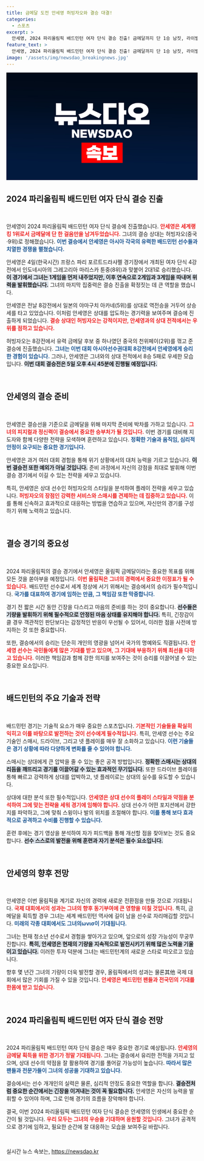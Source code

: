```yaml
---
title: 금메달 도전 안세영 허빙자오와 결승 대결!
categories:
  - 스포츠
excerpt: >
  안세영, 2024 파리올림픽 배드민턴 여자 단식 결승 진출! 금메달까지 단 1승 남짓, 라이벌 허빙자오와의 맞대결이 기대된다. 전투력 최고조의 안세영, 그녀의 운명이 결정될 순간이 찾아왔다!
feature_text: >
  안세영, 2024 파리올림픽 배드민턴 여자 단식 결승 진출! 금메달까지 단 1승 남짓, 라이벌 허빙자오와의 맞대결이 기대된다. 전투력 최고조의 안세영, 그녀의 운명이 결정될 순간이 찾아왔다!
image: '/assets/img/newsdao_breakingnews.jpg'
---
```


<p><img src="/assets/img/newsdao_breakingnews.jpg" alt="ranknews 속보" /></p>

<h2 data-ke-size="size26">2024 파리올림픽 배드민턴 여자 단식 결승 진출</h2>

<p data-ke-size="size16">&nbsp;</p>

<p>안세영이 2024 파리올림픽 배드민턴 여자 단식 결승에 진출했습니다. <b><span style="color: #ee2323;">안세영은 세계랭킹 1위로서 금메달에 단 한 걸음만을 남겨두었습니다.</span></b> 그녀의 결승 상대는 허빙자오(중국·9위)로 정해졌습니다. <b><span style="color: #1a5490;">이번 결승에서 안세영은 아시아 각국의 유력한 배드민턴 선수들과 치열한 경쟁을 펼쳤습니다.</span></b> </p>

<p>안세영은 4일(한국시간) 프랑스 파리 포르트드라샤펠 경기장에서 개최된 여자 단식 4강전에서 인도네시아의 그레고리아 마리스카 툰중(8위)과 맞붙어 2대1로 승리했습니다. <b><span style="background-color: #21538527;">이 경기에서 그녀는 1게임을 먼저 내주었지만, 이후 연속으로 2게임과 3게임을 따내며 위력을 발휘했습니다.</span></b> 그녀의 마지막 집중력은 결승 진출을 확정짓는 데 큰 역할을 했습니다. </p>

<p>안세영은 전날 8강전에서 일본의 야마구치 아카네(5위)를 상대로 역전승을 거두어 상승세를 타고 있었습니다. 이처럼 안세영은 상대를 압도하는 경기력을 보여주며 결승에 진출하게 되었습니다. <b><span style="color: #ee2323;">결승 상대인 허빙자오는 강적이지만, 안세영과의 상대 전적에서는 우위를 점하고 있습니다.</span></b> </p>

<p>허빙자오는 8강전에서 유력 금메달 후보 중 하나였던 중국의 천위페이(2위)를 꺾고 준결승에 진출했습니다. <b><span style="color: #1a5490;">그녀는 이번 대회 아시아선수권대회 8강전에서 안세영에게 승리한 경험이 있습니다.</span></b> 그러나, 안세영은 그녀와의 상대 전적에서 8승 5패로 우세한 모습입니다. <b><span style="background-color: #21538527;">이번 대회 결승전은 5일 오후 4시 45분에 진행될 예정입니다.</span></b></p>

<p data-ke-size="size16">&nbsp;</p>

<h2 data-ke-size="size26">안세영의 결승 준비</h2>

<p data-ke-size="size16">&nbsp;</p>

<p>안세영은 결승선을 기준으로 금메달을 위해 마지막 준비에 박차를 가하고 있습니다. <b><span style="color: #ee2323;">그녀의 피지컬과 정신력이 결승에서 중요한 승부처가 될 것입니다.</span></b> 이번 경기를 대비해 지도자와 함께 다양한 전략을 모색하며 훈련하고 있습니다. <b><span style="color: #1a5490;">정확한 기술과 움직임, 심리적 안정이 요구되는 중요한 경기입니다.</span></b> </p>

<p>안세영은 과거 여러 대회 경험을 통해 위기 상황에서의 대처 능력을 기르고 있습니다. <b><span style="background-color: #21538527;">이번 결승전 또한 예외가 아닐 것입니다.</span></b> 준비 과정에서 자신의 강점을 최대로 발휘해 이번 결승 경기에서 이길 수 있는 전략을 세우고 있습니다.</p>

<p>특히, 안세영은 상대 선수인 허빙자오의 스타일을 분석하여 플레이 전략을 세우고 있습니다. <b><span style="color: #ee2323;">허빙자오의 장점인 강력한 서비스와 스매시를 견제하는 데 집중하고 있습니다.</span></b> 이를 통해 신속하고 효과적으로 대응하는 방법을 연습하고 있으며, 자신만의 경기를 구성하기 위해 노력하고 있습니다.</p>

<p data-ke-size="size16">&nbsp;</p>

<h2 data-ke-size="size26">결승 경기의 중요성</h2>

<p data-ke-size="size16">&nbsp;</p>

<p>2024 파리올림픽의 결승 경기에서 안세영은 올림픽 금메달이라는 중요한 목표를 위해 모든 것을 쏟아부을 예정입니다. <b><span style="color: #ee2323;">이번 올림픽은 그녀의 경력에서 중요한 이정표가 될 수 있습니다.</span></b> 배드민턴 선수로서 세계 정상에 서기 위해서는 결승에서의 승리가 필수적입니다. <b><span style="color: #1a5490;">국가를 대표하여 경기에 임하는 만큼, 그 책임감 또한 막중합니다.</span></b></p>

<p>경기 전 짧은 시간 동안 긴장을 다스리고 마음의 준비를 하는 것이 중요합니다. <b><span style="background-color: #21538527;">선수들은 기량을 발휘하기 위해 필수적으로 안정된 마음 상태를 유지해야 합니다.</span></b> 특히, 긴장감이 클 경우 객관적인 판단보다는 감정적인 반응이 우선될 수 있어서, 이러한 점을 사전에 방지하는 것 또한 중요합니다.</p>

<p>또한, 결승에서의 승리는 단순히 개인의 영광을 넘어서 국가의 명예와도 직결됩니다. <b><span style="color: #ee2323;">안세영 선수는 국민들에게 많은 기대를 받고 있으며, 그 기대에 부응하기 위해 최선을 다하고 있습니다.</span></b> 이러한 책임감과 함께 강한 의지를 보여주는 것이 승리를 이끌어낼 수 있는 중요한 요소입니다.</p>

<p data-ke-size="size16">&nbsp;</p>

<h2 data-ke-size="size26">배드민턴의 주요 기술과 전략</h2>

<p data-ke-size="size16">&nbsp;</p>

<p>배드민턴 경기는 기술적 요소가 매우 중요한 스포츠입니다. <b><span style="color: #ee2323;">기본적인 기술들을 확실히 익히고 이를 바탕으로 발전하는 것이 선수에게 필수적입니다.</span></b> 특히, 안세영 선수는 주요 기술인 스매시, 드라이브, 그리고 넷 플레이를 매우 잘 소화하고 있습니다. <b><span style="color: #1a5490;">이런 기술들은 경기 상황에 따라 다양하게 변화를 줄 수 있어야 합니다.</span></b> </p>

<p>스매시는 상대에게 큰 압박을 줄 수 있는 좋은 공격 방법입니다. <b><span style="background-color: #21538527;">정확한 스매시는 상대의 리듬을 깨뜨리고 경기를 이끌어갈 수 있는 효과적인 무기입니다.</span></b> 또한 드라이브 플레이를 통해 빠르고 강력하게 상대를 압박하고, 넷 플레이로는 상대의 실수를 유도할 수 있습니다. </p>

<p>상대에 대한 분석 또한 필수적입니다. <b><span style="color: #ee2323;">안세영은 상대 선수의 플레이 스타일과 약점을 분석하여 그에 맞는 전략을 세워 경기에 임해야 합니다.</span></b> 상대 선수가 어떤 포지션에서 강한지를 파악하고, 그에 맞춰 스윙이나 발의 위치를 조절해야 합니다. <b><span style="color: #1a5490;">이를 통해 보다 효과적으로 공격하고 수비를 진행할 수 있습니다.</span></b></p>

<p>훈련 후에는 경기 영상을 분석하여 자가 피드백을 통해 개선할 점을 찾아보는 것도 중요합니다. <b><span style="background-color: #21538527;">선수 스스로의 발전을 위해 훈련과 자기 분석은 필수 요소입니다.</span></b> </p>

<p data-ke-size="size16">&nbsp;</p>

<h2 data-ke-size="size26">안세영의 향후 전망</h2>

<p data-ke-size="size16">&nbsp;</p>

<p>안세영은 이번 올림픽을 계기로 자신의 경력에 새로운 전환점을 만들 것으로 기대됩니다. <b><span style="color: #ee2323;">국제 대회에서의 성과는 그녀의 향후 동기부여에 큰 영향을 미칠 것입니다.</span></b> 특히, 금메달을 획득할 경우 그녀는 세계 배드민턴 역사에 길이 남을 선수로 자리매김할 것입니다. <b><span style="color: #1a5490;">미래의 각종 대회에서도 그녀의ωνισ이 기대됩니다.</span></b></p>

<p>그녀는 현재 청소년 선수로서 경험을 쌓아가고 있으며, 앞으로의 성장 가능성이 무궁무진합니다. <b><span style="background-color: #21538527;">특히, 안세영은 현재의 기량을 지속적으로 발전시키기 위해 많은 노력을 기울이고 있습니다.</span></b> 이러한 투자 덕분에 그녀는 배드민턴계의 새로운 스타로 떠오르고 있습니다. </p>

<p>향후 몇 년간 그녀의 기량이 더욱 발전할 경우, 올림픽에서의 성과는 물론其他 국제 대회에서 많은 기회를 가질 수 있을 것입니다. <b><span style="color: #ee2323;">안세영은 배드민턴 팬들과 전국민의 기대를 한몸에 받고 있습니다.</span></b> </p>

<p data-ke-size="size16">&nbsp;</p>

<h2 data-ke-size="size26">2024 파리올림픽 배드민턴 여자 단식 결승 전망</h2>

<p data-ke-size="size16">&nbsp;</p>

<p>2024 파리올림픽 배드민턴 여자 단식 결승은 매우 중요한 경기로 예상됩니다. <b><span style="color: #ee2323;">안세영의 금메달 획득을 위한 경기가 정말 기대됩니다.</span></b> 그녀는 결승에서 유리한 전적을 가지고 있으며, 상대 선수의 약점을 잘 활용하여 경기를 풀어갈 가능성이 높습니다. <b><span style="color: #1a5490;">따라서 많은 팬들과 전문가들이 그녀의 성공을 기대하고 있습니다.</span></b> </p>

<p>결승에서는 선수 개개인의 실력은 물론, 심리적 안정도 중요한 역할을 합니다. <b><span style="background-color: #21538527;">결승전처럼 중요한 순간에서는 긴장을 이겨내는 것이 꼭 필요합니다.</span></b> 안세영은 자신의 능력을 발휘할 수 있어야 하며, 그로 인해 경기의 흐름을 장악해야 합니다. </p>

<p>결국, 이번 2024 파리올림픽 배드민턴 여자 단식 결승은 안세영의 인생에서 중요한 순간이 될 것입니다. <b><span style="color: #ee2323;">우리 모두는 그녀의 우승을 기대하며 응원할 것입니다.</span></b> 그녀가 공격적으로 경기에 임하고, 필요한 순간에 잘 대응하는 모습을 보여주길 바랍니다.</p>

<p data-ke-size="size16">&nbsp;</p>
실시간 뉴스 속보는, <a href="https://newsdao.kr" rel="dofollow">https://newsdao.kr</a>



